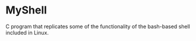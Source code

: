 # MyShell
C program that replicates some of the functionality of the bash-based shell included in Linux.
